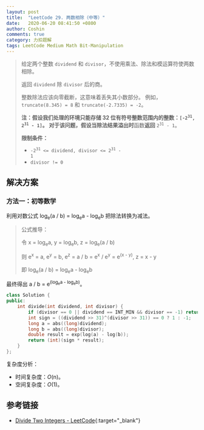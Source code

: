 ```yaml
---
layout: post
title:  "LeetCode 29. 两数相除（中等）"
date:   2020-06-20 08:41:50 +0800
author: Coshin
comments: true
category: 力扣题解
tags: LeetCode Medium Math Bit-Manipulation
---
```

> 给定两个整数 `dividend` 和 `divisor`，不使用乘法、除法和模运算符使两数相除。
> 
> 返回 `dividend` 除 `divisor` 后的商。
> 
> 整数除法应该向零截断，这意味着丢失其小数部分。
> 例如，`truncate(8.345) = 8` 和 `truncate(-2.7335) = -2`。
> 
> **注：**假设我们处理的环境只能存储 **32 位**有符号整数范围内的整数：<code>[-2<sup>31</sup>,  2<sup>31</sup> - 1]</code>。
> 对于该问题，假设**当除法结果溢出时**函数**返回** <code>2<sup>31</sup> - 1</code>。
> 
> **限制条件：**
> 
> * <code>-2<sup>31</sup> <= dividend, divisor <= 2<sup>31</sup> - 1</code>
> * `divisor != 0`

## 解决方案

### 方法一：初等数学

利用对数公式 log<sub>e</sub>(a / b) = log<sub>e</sub>a - log<sub>e</sub>b 把除法转换为减法。

> 公式推导：
> 
> 令 x = log<sub>e</sub>a, y = log<sub>e</sub>b, z = log<sub>e</sub>(a / b)
> 
> 则 e<sup>x</sup> = a, e<sup>y</sup> = b, e<sup>z</sup> = a / b = e<sup>x</sup> / e<sup>y</sup> = e<sup>(x - y)</sup>, z = x - y
> 
> 即 log<sub>e</sub>(a / b) = log<sub>e</sub>a - log<sub>e</sub>b

最终得出 a / b = e<sup>(log<sub>e</sub>a - log<sub>e</sub>b)</sup>。

```cpp
class Solution {
public:
    int divide(int dividend, int divisor) {
        if (divisor == 0 || dividend == INT_MIN && divisor == -1) return INT_MAX;
        int sign = ((dividend >> 31)^(divisor >> 31)) == 0 ? 1 : -1;
        long a = abs((long)dividend);
        long b = abs((long)divisor);
        double result = exp(log(a) - log(b));
        return (int)(sign * result);
    }
};
```

复杂度分析：
* 时间复杂度：*O*(n)。
* 空间复杂度：*O*(1)。

## 参考链接

* [Divide Two Integers - LeetCode](https://leetcode.com/problems/divide-two-integers/){:target="_blank"}
